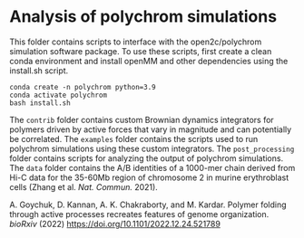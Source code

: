 # Analysis of polychrom simulations

This folder contains scripts to interface with the open2c/polychrom simulation software package. To use these scripts, first create a clean conda environment and install openMM and other dependencies using the install.sh script.
```
conda create -n polychrom python=3.9
conda activate polychrom
bash install.sh
```

The `contrib` folder contains custom Brownian dynamics integrators for polymers driven by active 
forces that vary in magnitude and can potentially be correlated. The `examples` folder contains 
the scripts used to run polychrom simulations using these custom integrators. 
The `post_processing` folder contains scripts for analyzing the output of polychrom simulations. 
The `data` folder contains the A/B identities of a 1000-mer chain derived from Hi-C data for the 
35-60Mb region of  chromosome 2 in murine erythroblast cells (Zhang et al. *Nat. Commun.* 2021).

A. Goychuk, D. Kannan, A. K. Chakraborty, and M. Kardar. Polymer folding through active processes recreates features of genome organization. *bioRxiv* (2022) https://doi.org/10.1101/2022.12.24.521789



